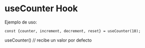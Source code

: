 # useCounter Hook

Ejemplo de uso:
```
const {counter, increment, decrement, reset} = useCounter(10);
```
useCounter() // recibe un valor por defecto